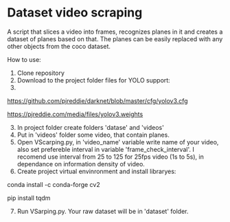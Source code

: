 # Dataset video scraping
A script that slices a video into frames, recognizes planes in it and creates a dataset of planes based on that. The planes can be easily replaced with any other objects from the coco dataset.


How to use:

1. Clone repository
2. Download to the project folder files for YOLO support:
3. 
https://github.com/pjreddie/darknet/blob/master/cfg/yolov3.cfg

https://pjreddie.com/media/files/yolov3.weights

3. In project folder create folders 'datase' and 'videos'
4. Put in 'videos' folder some video, that contain planes.
5. Open VScarping.py, in 'video_name' variable write name of your video, also set prefereble interval in variable 'frame_check_interval'. I recomend use interval from 25 to 125 for 25fps video (1s to 5s), in dependance on information density of video.
6. Create project virtual envinronment and install libraryes:

conda install -c conda-forge cv2

pip install tqdm

7. Run VSarping.py. Your raw dataset will be in 'dataset' folder.
